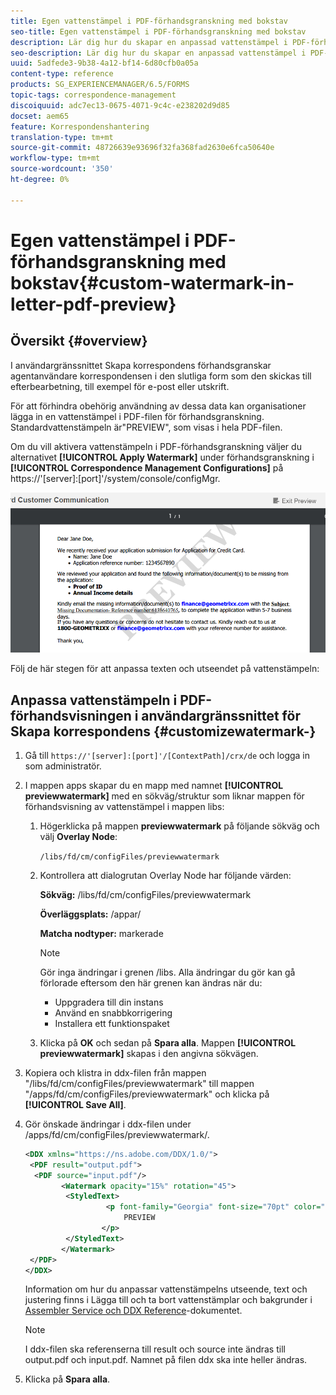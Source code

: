 ```yaml
---
title: Egen vattenstämpel i PDF-förhandsgranskning med bokstav
seo-title: Egen vattenstämpel i PDF-förhandsgranskning med bokstav
description: Lär dig hur du skapar en anpassad vattenstämpel i PDF-förhandsgranskning med bokstav.
seo-description: Lär dig hur du skapar en anpassad vattenstämpel i PDF-förhandsgranskning med bokstav.
uuid: 5adfede3-9b38-4a12-bf14-6d80cfb0a05a
content-type: reference
products: SG_EXPERIENCEMANAGER/6.5/FORMS
topic-tags: correspondence-management
discoiquuid: adc7ec13-0675-4071-9c4c-e238202d9d85
docset: aem65
feature: Korrespondenshantering
translation-type: tm+mt
source-git-commit: 48726639e93696f32fa368fad2630e6fca50640e
workflow-type: tm+mt
source-wordcount: '350'
ht-degree: 0%

---
```



# Egen vattenstämpel i PDF-förhandsgranskning med bokstav{#custom-watermark-in-letter-pdf-preview}

## Översikt {#overview}

I användargränssnittet Skapa korrespondens förhandsgranskar agentanvändare korrespondensen i den slutliga form som den skickas till efterbearbetning, till exempel för e-post eller utskrift.

För att förhindra obehörig användning av dessa data kan organisationer lägga in en vattenstämpel i PDF-filen för förhandsgranskning. Standardvattenstämpeln är&quot;PREVIEW&quot;, som visas i hela PDF-filen.

Om du vill aktivera vattenstämpeln i PDF-förhandsgranskning väljer du alternativet **[!UICONTROL Apply Watermark]** under förhandsgranskning i **[!UICONTROL Correspondence Management Configurations]** på https://&#39;[server]:[port]&#39;/system/console/configMgr.

![default-watermark](assets/default-watermark.png)

Följ de här stegen för att anpassa texten och utseendet på vattenstämpeln:

## Anpassa vattenstämpeln i PDF-förhandsvisningen i användargränssnittet för Skapa korrespondens {#customizewatermark-}

1. Gå till `https://'[server]:[port]'/[ContextPath]/crx/de` och logga in som administratör.
1. I mappen apps skapar du en mapp med namnet **[!UICONTROL previewwatermark]** med en sökväg/struktur som liknar mappen för förhandsvisning av vattenstämpel i mappen libs:

   1. Högerklicka på mappen **previewwatermark** på följande sökväg och välj **Overlay Node**:

      `/libs/fd/cm/configFiles/previewwatermark`

   1. Kontrollera att dialogrutan Overlay Node har följande värden:

      **Sökväg:** /libs/fd/cm/configFiles/previewwatermark

      **Överläggsplats:** /appar/

      **Matcha nodtyper:** markerade

      >[!NOTE]
      >
      >Gör inga ändringar i grenen /libs. Alla ändringar du gör kan gå förlorade eftersom den här grenen kan ändras när du:
      >
      >    
      >    
      >    * Uppgradera till din instans
      >    * Använd en snabbkorrigering
      >    * Installera ett funktionspaket


   1. Klicka på **OK** och sedan på **Spara alla**. Mappen **[!UICONTROL previewwatermark]** skapas i den angivna sökvägen.



1. Kopiera och klistra in ddx-filen från mappen &quot;/libs/fd/cm/configFiles/previewwatermark&quot; till mappen &quot;/apps/fd/cm/configFiles/previewwatermark&quot; och klicka på **[!UICONTROL Save All]**.
1. Gör önskade ändringar i ddx-filen under /apps/fd/cm/configFiles/previewwatermark/.

   ```xml
   <DDX xmlns="https://ns.adobe.com/DDX/1.0/">
    <PDF result="output.pdf">
     <PDF source="input.pdf"/>
           <Watermark opacity="15%" rotation="45">
            <StyledText>
                     <p font-family="Georgia" font-size="70pt" color="black" font-weight="bold">
                         PREVIEW
                    </p>
            </StyledText>
           </Watermark>
    </PDF>
   </DDX>
   ```

   Information om hur du anpassar vattenstämpelns utseende, text och justering finns i Lägga till och ta bort vattenstämplar och bakgrunder i [Assembler Service och DDX Reference](https://help.adobe.com/en_US/livecycle/11.0/ddxRef.pdf)-dokumentet.

   >[!NOTE]
   >
   >I ddx-filen ska referenserna till result och source inte ändras till output.pdf och input.pdf. Namnet på filen ddx ska inte heller ändras.

1. Klicka på **Spara alla**.

